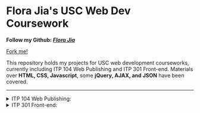 # Flora Jia's USC Web Dev Coursework

**Follow my Github: _[Flora Jia](https://github.com/Flora-jia-jfr)_**

<a id="forkme_banner" href="https://github.com/Flora-jia-jfr">Fork me!</a>

This repository holds my projects for USC web development courseworks, currently including ITP 104 Web Publishing and ITP 301 Front-end. Materials over **HTML, CSS, Javascript**, some **jQuery, AJAX, and JSON** have been covered.

---
<details>
<summary>ITP 104 Web Publishing:</summary>
<ul>
  <li><a href="https://viterbi-web.usc.edu/~florajia/itp104/">My Course Page</a></li>
  <li><a href="https://github.com/Flora-jia-jfr/USC-ITP-coursework/tree/master/ITP104/Assignments_and_labs">Assignments and Labs</a></li>
  <li><a href="https://github.com/Flora-jia-jfr/USC-ITP-coursework/tree/master/ITP104/Lectures">Lectures</a></li>
  <li><a href="https://github.com/Flora-jia-jfr/USC-ITP-coursework/tree/master/ITP104/Midterm%20Exam">Midterm Exam</a></li>
  <li><a href="https://github.com/Flora-jia-jfr/USC-ITP-coursework/blob/master/ITP104/syllabus.pdf">Syllabus</a></li>
  <li><a href="https://viterbi-web.usc.edu/~florajia/itp104/final_project/index.html">My Final Projects</a></li>
</ul>
</details>

<details>
<summary>ITP 301 Front-end:</summary>
<ul>
  <li><a href="https://github.com/Flora-jia-jfr/USC-ITP-coursework/tree/master/ITP301/Labs_and_Assignments">Assignments and Labs</a></li>
  <li><a href="https://github.com/Flora-jia-jfr/USC-ITP-coursework/tree/master/ITP301/Lectures">Lectures</a></li>
  <li><a href="https://github.com/Flora-jia-jfr/USC-ITP-coursework/blob/master/ITP301/syllabus.pdf">Syllabus</a></li>
  <li><a href="https://github.com/Flora-jia-jfr/USC-ITP-coursework/tree/master/ITP301/Labs_and_Assignments/Final_Project">My Final Projects</a></li>
</ul>
</details>
